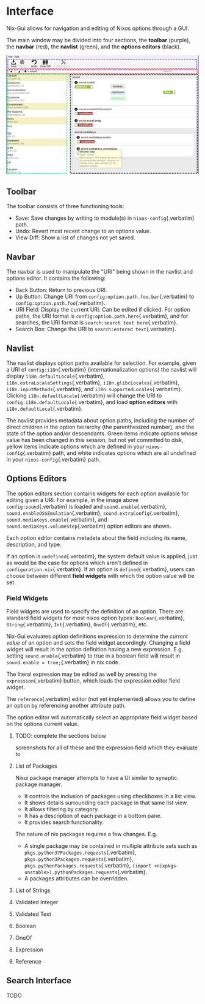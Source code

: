# Interface

Nix-Gui allows for navigation and editing of Nixos options through a
GUI.

The main window may be divided into four sections, the **toolbar**
(purple), the **navbar** (red), the **navlist** (green), and the
**options editors** (black).

![](./main_window_sound_quartered.png)

## Toolbar

The toolbar consists of three functioning tools:

-   Save: Save changes by writing to module(s) in
    `nixos-config`{.verbatim} path.
-   Undo: Revert most recent change to an options value.
-   View Diff: Show a list of changes not yet saved.

## Navbar

The navbar is used to manipulate the \"URI\" being shown in the navlist
and options editor. It contains the following:

-   Back Button: Return to previous URI.
-   Up Button: Change URI from `config:option.path.foo.bar`{.verbatim}
    to `config:option.path.foo`{.verbatim}.
-   URI Field: Display the current URI. Can be edited if clicked. For
    option paths, the URI format is
    `config:option.path.here`{.verbatim}, and for searches, the URI
    format is `search:search text here`{.verbatim}.
-   Search Box: Change the URI to `search:entered text`{.verbatim}.

## Navlist

The navlist displays option paths available for selection. For example,
given a URI of `config:i18n`{.verbatim} (internationalization options)
the navlist will display `i18n.defaultLocale`{.verbatim},
`i18n.extraLocaleSettings`{.verbatim}, `i18n.glibcLocales`{.verbatim},
`i18n.inputMethods`{.verbatim}, and `i18n.supportedLocales`{.verbatim}.
Clicking `i18n.defaultLocale`{.verbatim} will change the URI to
`config:i18n.defaultLocale`{.verbatim}, and load **option editors** with
`i18n.defaultLocal`{.verbatim}.

The navlist provides metadata about option paths, including the number
of direct children in the option heirarchy (the parenthesized number),
and the state of the option and/or descendants. Green items indicate
options whose value has been changed in this session, but not yet
committed to disk, yellow items indicate options which are defined in
your `nixos-config`{.verbatim} path, and white indicates options which
are all undefined in your `nixos-config`{.verbatim} path.

## Options Editors

The option editors section contains widgets for each option available
for editing given a URI. For example, in the image above
`config:sound`{.verbatim} is loaded and `sound.enable`{.verbatim},
`sound.enableOSSEmulation`{.verbatim}, `sound.extraConfig`{.verbatim},
`sound.mediaKeys.enable`{.verbatim}, and
`sound.mediaKeys.volumeStep`{.verbatim} option editors are shown.

Each option editor contains metadata about the field including its name,
description, and type.

If an option is `undefined`{.verbatim}, the system default value is
applied, just as would be the case for options which aren\'t defined in
`configuration.nix`{.verbatim}. If an option is `defined`{.verbatim},
users can choose between different **field widgets** with which the
option value will be set.

### Field Widgets

Field widgets are used to specify the definition of an option. There are
standard field widgets for most nixos option types:
`Boolean`{.verbatim}, `String`{.verbatim}, `Int`{.verbatim},
`OneOf`{.verbatim}, etc.

Nix-Gui evaluates option definitions expression to determine the
*current value* of an option and sets the field widget accordingly.
Changing a field widget will result in the option definition having a
new expression. E.g. setting `sound.enable`{.verbatim} to true in a
boolean field will result in `sound.enable = true;`{.verbatim} in nix
code.

The literal expression may be edited as well by pressing the
`expression`{.verbatim} button, which loads the expression editor field
widget.

The `reference`{.verbatim} editor (not yet implemented) allows you to
define an option by referencing another attribute path.

The option editor will automatically select an appropriate field widget
based on the options current value.

1.  TODO: complete the sections below

    screenshots for all of these and the expression field which they
    evaluate to

2.  List of Packages

    Nixui package manager attempts to have a UI similar to synaptic
    package manager.

    -   It controls the inclusion of packages using checkboxes in a list
        view.
    -   It shows details surrounding each package in that same list
        view.
    -   It allows filtering by category.
    -   It has a description of each package in a bottom pane.
    -   It provides search functionality.

    The nature of nix packages requires a few changes. E.g.

    -   A single package may be contained in multiple attribute sets
        such as `pkgs.python37Packages.requests`{.verbatim},
        `pkgs.python3Packages.requests`{.verbatim},
        `pkgs.pythonPackages.requests`{.verbatim},
        `(import <nixpkgs-unstable>).pythonPackages.requests`{.verbatim}.
    -   A packages attributes can be overridden.

3.  List of Strings

4.  Validated Integer

5.  Validated Text

6.  Boolean

7.  OneOf

8.  Expression

9.  Reference

## Search Interface

TODO
